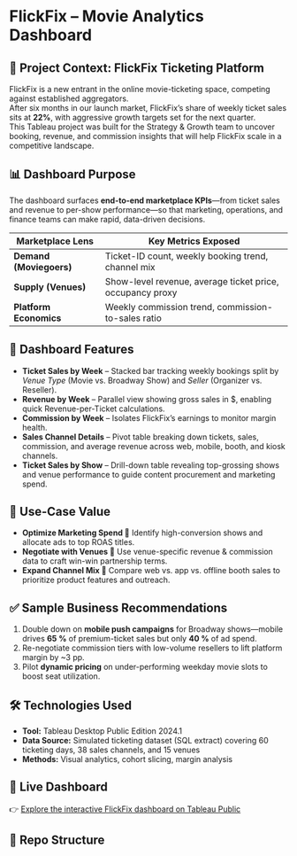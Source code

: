 # FlickFix – Movie Analytics Dashboard



## 🎯 Project Context: FlickFix Ticketing Platform

FlickFix is a new entrant in the online movie-ticketing space, competing against established aggregators.\
After six months in our launch market, FlickFix’s share of weekly ticket sales sits at **22%**, with aggressive growth targets set for the next quarter.\
This Tableau project was built for the Strategy & Growth team to uncover booking, revenue, and commission insights that will help FlickFix scale in a competitive landscape.

## 📊 Dashboard Purpose

The dashboard surfaces **end-to-end marketplace KPIs**—from ticket sales and revenue to per-show performance—so that marketing, operations, and finance teams can make rapid, data-driven decisions.

| Marketplace Lens        | Key Metrics Exposed                                       |
| ----------------------- | --------------------------------------------------------- |
| **Demand (Moviegoers)** | Ticket-ID count, weekly booking trend, channel mix        |
| **Supply (Venues)**     | Show-level revenue, average ticket price, occupancy proxy |
| **Platform Economics**  | Weekly commission trend, commission-to-sales ratio        |

## 🧩 Dashboard Features

- **Ticket Sales by Week** – Stacked bar tracking weekly bookings split by *Venue Type* (Movie vs. Broadway Show) and *Seller* (Organizer vs. Reseller).
- **Revenue by Week** – Parallel view showing gross sales in \$, enabling quick Revenue-per-Ticket calculations.
- **Commission by Week** – Isolates FlickFix’s earnings to monitor margin health.
- **Sales Channel Details** – Pivot table breaking down tickets, sales, commission, and average revenue across web, mobile, booth, and kiosk channels.
- **Ticket Sales by Show** – Drill-down table revealing top-grossing shows and venue performance to guide content procurement and marketing spend.

## 🔎 Use-Case Value

- **Optimize Marketing Spend 💸**   Identify high-conversion shows and allocate ads to top ROAS titles.  
- **Negotiate with Venues 🤝**   Use venue-specific revenue & commission data to craft win-win partnership terms.  
- **Expand Channel Mix 📱**   Compare web vs. app vs. offline booth sales to prioritize product features and outreach.  

## ✅ Sample Business Recommendations

1. Double down on **mobile push campaigns** for Broadway shows—mobile drives **65 %** of premium-ticket sales but only **40 %** of ad spend.  
2. Re-negotiate commission tiers with low-volume resellers to lift platform margin by \~3 pp.  
3. Pilot **dynamic pricing** on under-performing weekday movie slots to boost seat utilization.  

## 🛠️ Technologies Used

- **Tool:** Tableau Desktop Public Edition 2024.1  
- **Data Source:** Simulated ticketing dataset (SQL extract) covering 60 ticketing days, 38 sales channels, and 15 venues  
- **Methods:** Visual analytics, cohort slicing, margin analysis  

## 🔗 Live Dashboard

👉 [Explore the interactive FlickFix dashboard on Tableau Public](https://public.tableau.com/app/profile/ashutosh.jagdale/viz/FlickFix-MovieAnalyticsDashboard/FinalReport)

## 📁 Repo Structure

